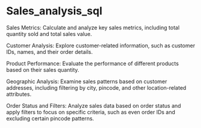 # Sales_analysis_sql

Sales Metrics: Calculate and analyze key sales metrics, including total quantity sold and total sales value.

Customer Analysis: Explore customer-related information, such as customer IDs, names, and their order details.

Product Performance: Evaluate the performance of different products based on their sales quantity.

Geographic Analysis: Examine sales patterns based on customer addresses, including filtering by city, pincode, and other location-related attributes.

Order Status and Filters: Analyze sales data based on order status and apply filters to focus on specific criteria, such as even order IDs and excluding certain pincode patterns.
